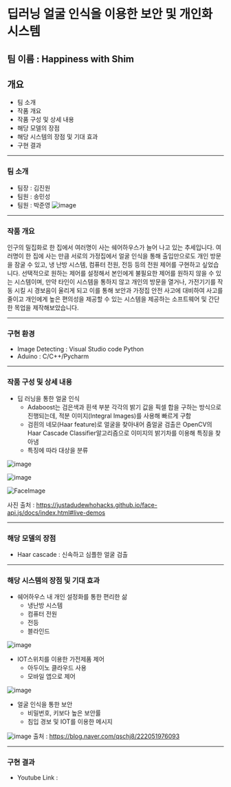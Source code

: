 # 딥러닝 얼굴 인식을 이용한 보안 및 개인화 시스템

## 팀 이름 : Happiness with Shim



## 개요
- 팀 소개
- 작품 개요
- 작품 구성 및 상세 내용
- 해당 모델의 장점
- 해당 시스템의 장점 및 기대 효과
- 구현 결과

---

### 팀 소개

- 팀장 : 김진원 
- 팀원 : 송민성
- 팀원 : 박준영
![image](https://user-images.githubusercontent.com/96164365/205486610-3e3a1484-7327-468b-b491-c7b3c744299b.png)


---

### 작품 개요

인구의 밀집화로 한 집에서 여러명이 사는 쉐어하우스가 늘어 나고 있는 추세입니다. 여러명이 한 집에 사는 만큼 서로의 가정집에서 얼굴 인식을 통해 출입만으로도 개인 방문을 잠굴 수 있고, 냉 난방 시스템, 컴퓨터 전원, 전등 등의 전원 제어를 구현하고 싶었습니다. 선택적으로 원하는 제어를 설정해서 본인에게 불필요한 제어를 원하지 않을 수 있는 시스템이며, 만약 타인이 시스템을 통하지 않고 개인의 방문을 열거나, 가전기기를 작동 시킬 시 경보음이 울리게 되고 이를 통해 보안과 가정집 안전 사고에 대비하여 사고를 줄이고 개인에게 높은 편의성을 제공할 수 있는 시스템을 제공하는 소프트웨어 및 간단한 목업을 제작해보았습니다.

---

### 구현 환경
- Image Detecting : Visual Studio code Python
- Aduino : C/C++/Pycharm

---

### 작품 구성 및 상세 내용

- 딥 러닝을 통한 얼굴 인식
  - Adaboost는 검은색과 흰색 부분 각각의 밝기 값을 픽셀 합을 구하는 방식으로 진행되는데, 적분 이미지(Integral Images)를 사용해 빠르게 구함
  - 검흰의 네모(Haar feature)로 얼굴을 찾아내어 줌얼굴 검출은 OpenCV의 Haar Cascade Classifier알고리즘으로 이미지의 밝기차를 이용해 특징을 찾아냄
  - 특징에 따라 대상을 분류

![image](https://user-images.githubusercontent.com/96164365/205486237-5297f0b5-810d-4cb7-b528-be725b48b97d.png)

![image](https://user-images.githubusercontent.com/96164365/205485145-7aaf9b5b-0f89-4102-a3e6-c7d162ac24ef.png)

![FaceImage](https://user-images.githubusercontent.com/96164365/205485126-87172dd6-607d-4cb9-b409-aa91e976bde5.gif)

사진 출처 : https://justadudewhohacks.github.io/face-api.js/docs/index.html#live-demos

---

### 해당 모델의 장점

- Haar cascade : 신속하고 심플한 얼굴 검출


---


### 해당 시스템의 장점 및 기대 효과
- 쉐어하우스 내 개인 설정화를 통한 편리한 삶
  - 냉난방 시스템
  - 컴퓨터 전원
  - 전등
  - 블라인드



![image](https://user-images.githubusercontent.com/96164365/205485907-0b117447-1e67-42c7-ba05-1b017ddef05f.png)



- IOT스위치를 이용한 가전제품 제어
  - 아두이노 클라우드 사용
  - 모바일 앱으로 제어

![image](https://user-images.githubusercontent.com/96164365/205488774-e0a3da41-47e9-4f8c-a6a1-013fe5c7d278.png)



- 얼굴 인식을 통한 보안
  - 비밀번호, 키보다 높은 보안률
  - 침입 경보 및 IOT를 이용한 메시지



![image](https://user-images.githubusercontent.com/96164365/205486868-0c825aee-d878-4a5b-907b-8b972d8c791e.png)
출처 : https://blog.naver.com/qschj8/222051976093

---

### 구현 결과

- Youtube Link : 





